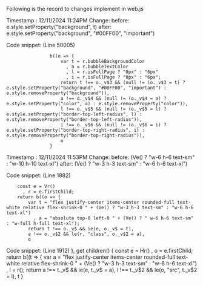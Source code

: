 Following is the record to changes implement in web.js

Timestamp : 12/11/2024 11:24PM
Change:
before:
    e.style.setProperty("background", t) 
after:
    e.style.setProperty("background", "#00FF00", "important")

Code snippet: (Line 50005)

                    b((o => {
                        var t = r.bubbleBackgroundColor
                          , a = r.bubbleTextColor
                          , l = r.isFullPage ? "0px" : "6px"
                          , i = r.isFullPage ? "0px" : "6px";
                        return t !== o._v$3 && (null != (o._v$3 = t) ? e.style.setProperty("background", "#00FF00", "important") : e.style.removeProperty("background")),
                        a !== o._v$4 && (null != (o._v$4 = a) ? e.style.setProperty("color", a) : e.style.removeProperty("color")),
                        l !== o._v$5 && (null != (o._v$5 = l) ? e.style.setProperty("border-top-left-radius", l) : e.style.removeProperty("border-top-left-radius")),
                        i !== o._v$6 && (null != (o._v$6 = i) ? e.style.setProperty("border-top-right-radius", i) : e.style.removeProperty("border-top-right-radius")),
                        o
                    }


Timestamp : 12/11/2024 11:53PM
Change:
before:
    (Ve() ? "w-6 h-6 text-sm" : "w-10 h-10 text-xl")
after:
    (Ve() ? "w-3 h-3 text-sm" : "w-6 h-6 text-xl")

Code snippet: (Line 1882)


        const e = Vr()
          , r = e.firstChild;
        return b((o => {
            var t = "flex justify-center items-center rounded-full text-white relative flex-shrink-0 " + (Ve() ? "w-3 h-3 text-sm" : "w-6 h-6 text-xl")
              , a = "absolute top-0 left-0 " + (Ve() ? " w-6 h-6 text-sm" : "w-full h-full text-xl");
            return t !== o._v$ && ie(e, o._v$ = t),
            a !== o._v$2 && le(r, "class", o._v$2 = a),
            o

Code snippet: (Line 1912)
        },
        get children() {
            const e = Hr()
              , o = e.firstChild;
            return b((t => {
                var a = "flex justify-center items-center rounded-full text-white relative flex-shrink-0 " + (Ve() ? "w-3 h-3 text-sm" : "w-6 h-6 text-xl")
                  , l = r();
                return a !== t._v$ && ie(e, t._v$ = a),
                l !== t._v$2 && le(o, "src", t._v$2 = l),
                t
            }